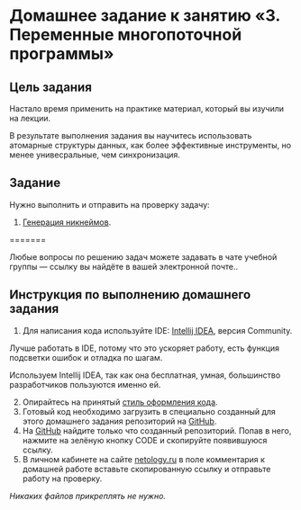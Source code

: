 # Домашнее задание к занятию «3. Переменные многопоточной программы»

## Цель задания

Настало время применить на практике материал, который вы изучили на лекции. 

В результате выполнения задания вы научитесь использовать атомарные структуры данных, как более эффективные инструменты, но менее унивесральные, чем синхронизация.

## Задание

Нужно выполнить и отправить на проверку задачу:

1. [Генерация никнеймов](./task1/README.md).

=======

Любые вопросы по решению задач можете задавать в чате учебной группы — ссылку вы найдёте в вашей электронной почте..

## Инструкция по выполнению домашнего задания

1. Для написания кода используйте IDE: [Intellij IDEA](https://www.jetbrains.com/idea/download/), версия Community.

 Лучше работать в IDE, потому что это ускоряет работу, есть функция подсветки ошибок и отладка по шагам.
 
 Используем Intellij IDEA, так как она бесплатная, умная, большинство разработчиков пользуются именно ей.

2. Опирайтесь на принятый [стиль оформления кода](https://github.com/netology-code/codestyle/blob/master/java/README.md).
3. Готовый код необходимо загрузить в специально созданный для этого домашнего задания репозиторий на [GitHub](https://github.com/).
4. На [GitHub](https://github.com/) найдите только что созданный репозиторий. Попав в него, нажмите на зелёную кнопку CODE и скопируйте появившуюся ссылку.
5. В личном кабинете на сайте [netology.ru](https://netology.ru/) в поле комментария к домашней работе вставьте скопированную ссылку и отправьте работу на проверку.

*Никаких файлов прикреплять не нужно.*

